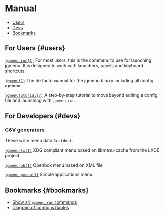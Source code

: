 # Manual

- [Users](#users)
- [Devs](#devs)
- [Bookmarks](#bookmarks)


## For Users {#users}

[`jgmenu_run(1)`](jgmenu_run.1.html) For most users, this is the command to
use for launching jgmenu. It is designed to work with launchers, panels and
keyboard shortcuts.

[`jgmenu(1)`](jgmenu.1.html) The de facto manual for the jgmenu binary
including all config options.

[`jgmenututorial(7)`](jgmenututorial.7.html) A step-by-step tutorial to move
beyond editing a config file and launching with `jgmenu_run`.

## For Developers {#devs}

### CSV generators

These write menu data to `stdout`.

[`jgmenu-lx(1)`](jgmenu-lx.1.html) XDG compliant menu based on
libmenu-cache from the LXDE project.

[`jgmenu-ob(1)`](jgmenu-ob.1.html) Openbox menu based on XML file

[`jgmenu-pmenu(1)`](jgmenu-pmenu.1.html) Simple applications menu

## Bookmarks {#bookmarks}

- [Show all `jgmenu_run` commands](jgmenu_run.1.html#examples)
- [Diagram of config variables](jgmenu.1.html#diagrams)

